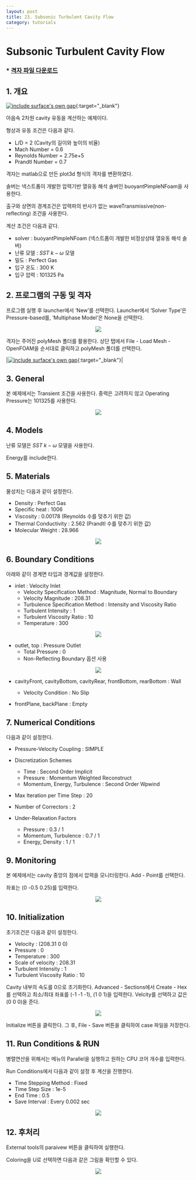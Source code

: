 ```yaml
---
layout: post
title: 23. Subsonic Turbulent Cavity Flow
category: tutorials
---
```


# Subsonic Turbulent Cavity Flow  

### * [격자 파일 다운로드](https://drive.google.com/file/d/1u__XyUIi_xiL5-LmuT9OaBNda7s7qpDk/view?usp=sharing)

## 1. 개요 

[![include surface's own gap](https://github.com/nextfoam/baram-pages/raw/main/screenshots/cavity/2d-pressureContour.png)](https://github.com/nextfoam/baram-pages/raw/main/screenshots/cavity/2d-pressure.gif){:target="_blank"}


아음속 2차원 cavity 유동을 계산하는 예제이다. 

형상과 유동 조건은 다음과 같다.

+ L/D = 2 (Cavity의 길이와 높이의 비율)
+ Mach Number = 0.6
+ Reynolds Number = 2.75e+5
+ Prandtl Number = 0.7

격자는 matlab으로 만든 plot3d 형식의 격자를 변환하였다. 

솔버는 넥스트폼이 개발한 압력기반 열유동 해석 솔버인 buoyantPimpleNFoam을 사용한다.

출구와 상면의 경계조건은 압력파의 반사가 없는 waveTransmissive(non-reflecting) 조건을 사용한다.

계산 조건은 다음과 같다. 

+ solver : buoyantPimpleNFoam (넥스트폼이 개발한 비정상상태 열유동 해석 솔버)
+ 난류 모델 : $SST$ $k-\omega$ 모델
+ 밀도 : Perfect Gas
+ 입구 온도 : 300 K
+ 입구 압력 : 101325 Pa

## 2. 프로그램의 구동 및 격자

프로그램 실행 후 launcher에서 ‘New’를 선택한다. Launcher에서 ‘Solver Type’은 Pressure-based를, ‘Multiphase Model’은 None을 선택한다.

<p align='center'>
    <img src="https://github.com/nextfoam/baram-pages/raw/main/screenshots/mixingPipe/launcher.png"><br>
</p>

격자는 주어진 polyMesh 폴더를 활용한다. 상단 탭에서 File - Load Mesh - OpenFOAM을 순서대로 클릭하고 polyMesh 폴더를 선택한다. 

|[![include surface's own gap](https://github.com/nextfoam/baram-pages/raw/main/screenshots/cavity/2d-mesh.png "include surface's own gap")](https://github.com/nextfoam/baram-pages/raw/main/screenshots/cavity/2d-mesh.png){:target="_blank"}|

## 3. General

본 예제에서는 Transient 조건을 사용한다. 중력은 고려하지 않고 Operating Pressure는 101325를 사용한다. 

<p style="text-align: center">
    <img src="https://github.com/nextfoam/baram-pages/raw/main/screenshots/cavity/2d-general.png"><br>
</p>

## 4. Models

난류 모델은 $SST$ $k-\omega$ 모델을 사용한다.

Energy를 include한다.


## 5. Materials

물성치는 다음과 같이 설정한다.

+ Density : Perfect Gas
+ Specific heat : 1006
+ Viscosity : 0.00178 (Reynolds 수를 맞추기 위한 값)
+ Thermal Conductivity : 2.562 (Prandtl 수를 맞추기 위한 값)
+ Molecular Weight : 28.966

<p style="text-align: center">
    <img src="https://github.com/nextfoam/baram-pages/raw/main/screenshots/cavity/2d-material.png"><br>
</p>

## 6. Boundary Conditions

아래와 같이 경계면 타입과 경계값을 설정한다.

+ inlet : Velocity Inlet
    + Velocity Specification Method : Magnitude, Normal to Boundary
    + Velocity Magnitude : 208.31
    + Turbulence Specification Method : Intensity and Viscosity Ratio
    + Turbulent Intensity : 1
    + Turbulent Viscosity Ratio : 10
    + Temperature : 300

<p style="text-align: center">
    <img src="https://github.com/nextfoam/baram-pages/raw/main/screenshots/cavity/2d-inletbc.png">
</p>

+ outlet, top : Pressure Outlet
    + Total Pressure  : 0
    + Non-Reflecting Boundary 옵션 사용

<p style="text-align: center">
    <img src="https://github.com/nextfoam/baram-pages/raw/main/screenshots/cavity/2d-outletbc.png">
</p>

+ cavityFront, cavityBottom, cavityRear, frontBottom, rearBottom : Wall
  + Velocity Condition : No Slip

+ frontPlane, backPlane : Empty


## 7. Numerical Conditions

다음과 같이 설정한다.

+ Pressure-Velocity Coupling : SIMPLE

+ Discretization Schemes
  + Time : Second Order Implicit
  + Pressure : Momentum Weighted Reconstruct
  + Momentum, Energy, Turbulence : Second Order Wpwind

+ Max Iteration per Time Step : 20

+ Number of Correctors : 2

+ Under-Relaxation Factors
  + Pressure : 0.3 / 1
  + Momentum, Turbulence : 0.7 / 1
  + Energy, Density : 1 / 1


## 9. Monitoring

본 예제에서는 cavity 중앙의 점에서 압력을 모니터링한다. Add - Point를 선택한다. 

좌표는 (0 -0.5 0.25)를 입력한다.

<p style="text-align: center">
    <img src="https://github.com/nextfoam/baram-pages/raw/main/screenshots/cavity/2d-monitor.png"><br>
</p>

## 10. Initialization

초기조건은 다음과 같이 설정한다.

+ Velocity : (208.31 0 0)
+ Pressure : 0
+ Temperature : 300
+ Scale of velocity : 208.31  
+ Turbulent Intensity : 1
+ Turbulent Viscosity Ratio : 10

Cavity 내부의 속도를 0으로 초기화한다. Advanced - Sections에서 Create - Hex 를 선택하고 최소/최대 좌표를 (-1 -1 -1), (1 0 1)을 입력한다. Velcity를 선택하고 값은 (0 0 0)을 준다.

<p style="text-align: center">
    <img src="https://github.com/nextfoam/baram-pages/raw/main/screenshots/cavity/2d-setField.png"><br>
</p>

Initialize 버튼을 클릭한다. 그 후, File - Save 버튼을 클릭하여 case 파일을 저장한다.

## 11. Run Conditions & RUN

병렬연산을 위해서는 메뉴의 Parallel을 실행하고 원하는 CPU 코어 개수를 입력한다.

Run Conditions에서 다음과 같이 설정 후 계산을 진행한다.

+ Time Stepping Method : Fixed
+ Time Step Size : 1e-5
+ End Time : 0.5
+ Save Interval : Every 0.002 sec

<p style="text-align: center">
    <img src="https://github.com/nextfoam/baram-pages/raw/main/screenshots/cavity/2d-run.png"><br>
</p>


## 12. 후처리

External tools의 paraivew 버튼을 클릭하여 실행한다.

Coloring을 U로 선택하면 다음과 같은 그림을 확인할 수 있다.

<p style="text-align: center">
    <img src="https://github.com/nextfoam/baram-pages/raw/main/screenshots/cavity/2d-contour.png"><br>
</p>

